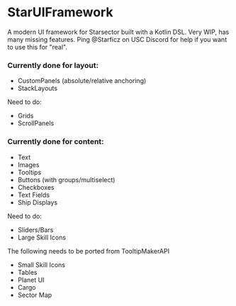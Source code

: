 # StarUIFramework

A modern UI framework for Starsector built with a Kotlin DSL. Very WIP, has many missing features. Ping @Starficz on USC Discord for help if you want to use this for "real".

### Currently done for layout:
- CustomPanels (absolute/relative anchoring)
- StackLayouts
  
Need to do:
- Grids 
- ScrollPanels


### Currently done for content:
- Text
- Images
- Tooltips
- Buttons (with groups/multiselect)
- Checkboxes
- Text Fields
- Ship Displays
  
Need to do:
- Sliders/Bars
- Large Skill Icons

The following needs to be ported from TooltipMakerAPI
- Small Skill Icons
- Tables
- Planet UI
- Cargo
- Sector Map
